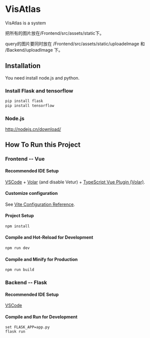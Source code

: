 <!--
 * @Author: Qing Shi
 * @LastEditTime: 2022-04-28 23:27:50
 * @Knowledge: 
 * @Description: 
 * @Attention: 
-->
# VisAtlas

VisAtlas is a system 

把所有的图片放在/Frontend/src/assets/static下。

query的图片要同时放在 /Frontend/src/assets/static/uploadeImage 和 /Backend/uploadImage 下。


## Installation
You need install node.js and python.
### Install Flask and tensorflow
```sh
pip install flask
pip install tensorflow
```

### Node.js
http://nodejs.cn/download/

## How To Run this Project

### Frontend -- Vue


#### Recommended IDE Setup

[VSCode](https://code.visualstudio.com/) + [Volar](https://marketplace.visualstudio.com/items?itemName=johnsoncodehk.volar) (and disable Vetur) + [TypeScript Vue Plugin (Volar)](https://marketplace.visualstudio.com/items?itemName=johnsoncodehk.vscode-typescript-vue-plugin).

#### Customize configuration

See [Vite Configuration Reference](https://vitejs.dev/config/).

#### Project Setup

```sh
npm install
```

#### Compile and Hot-Reload for Development

```sh
npm run dev
```

#### Compile and Minify for Production

```sh
npm run build
```


### Backend -- Flask
#### Recommended IDE Setup

[VSCode](https://code.visualstudio.com/) 

#### Compile and Run for Development
```
set FLASK_APP=app.py
flask run
```
